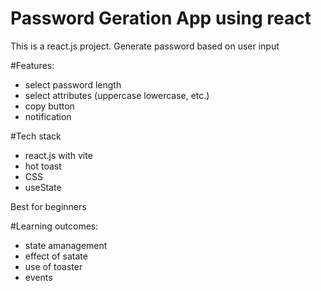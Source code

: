 # Password Geration App using react

This is a react.js project. Generate password based on user input

#Features:

- select password length
- select attributes (uppercase lowercase, etc.)
- copy button
- notification

#Tech stack

- react.js with vite
- hot toast
- CSS
- useState

Best for beginners 

#Learning outcomes:

- state amanagement
- effect of satate
- use of toaster
- events
